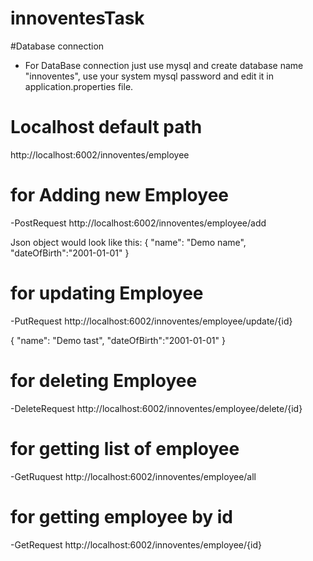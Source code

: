 # innoventesTask
#Database connection

- For DataBase connection just use mysql and create database name "innoventes", use your system mysql password and edit it in application.properties file.


# Localhost default path
http://localhost:6002/innoventes/employee

# for Adding new Employee
-PostRequest
http://localhost:6002/innoventes/employee/add

Json object would look like this: 
{
	"name": "Demo name",
	"dateOfBirth":"2001-01-01"
}

# for updating Employee
-PutRequest
http://localhost:6002/innoventes/employee/update/{id}

{
	"name": "Demo tast",
	"dateOfBirth":"2001-01-01"
}

# for deleting Employee
-DeleteRequest
http://localhost:6002/innoventes/employee/delete/{id}


# for getting list of employee
-GetRuquest 
http://localhost:6002/innoventes/employee/all


# for getting employee by id
-GetRequest
http://localhost:6002/innoventes/employee/{id}





